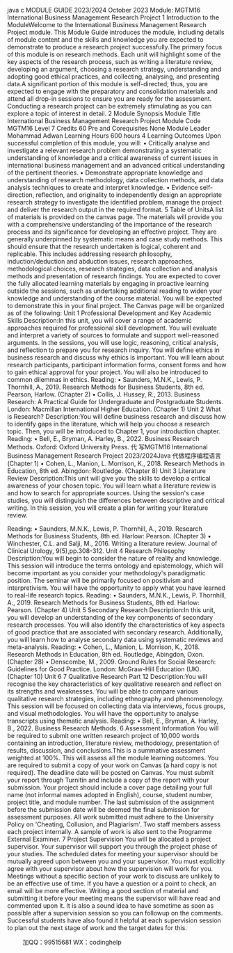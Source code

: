 java c
MODULE   GUIDE   2023/2024
October   2023
Module: MGTM16
International Business Management Research Project
1             Introduction to the ModuleWelcome   to   the   International   Business   Management   Research   Project   module.   This   Module   Guide   introduces   the   module,   including   details   of module    content   and   the   skills   and   knowledge   you   are   expected to demonstrate to produce a research project successfully.The   primary   focus   of   this   module   is   on   research   methods.   Each   unit   will   highlight   some   of   the   key aspects of   the research process, such as   writing a literature   review, developing an argument, choosing a   research   strategy, understanding   and   adopting   good   ethical   practices,   and   collecting,   analysing,   and   presenting data.A    significant   portion    of   this   module   is    self-directed;   thus,   you    are    expected   to    engage   with   the   preparatory and consolidation materials and attend all   drop-in   sessions to   ensure you   are   ready   for   the   assessment.
Conducting   a research project   can be   extremely   stimulating   as you   can   explore   a   topic   of interest   in   detail.
2             Module   Synopsis
Module Title
International Business Management Research Project
Module Code
MGTM16
Level
7
Credits
60
Pre and Corequisites
None
Module Leader
Mohammad Adwan
Learning Hours
600 hours
4             Learning   Outcomes
Upon   successful   completion   of   this   module, you   will:
•          Critically    analyse   and   investigate   a   relevant   research   problem   demonstrating   a   systematic   understanding of   knowledge and a critical awareness of   current issues in international   business   management   and   an   advanced   critical   understanding   of   the   pertinent   theories.
•          Demonstrate      appropriate      knowledge      and      understanding      of      research      methodology,      data collection methods, and data analysis techniques   to create   and   interpret knowledge.
•          Evidence    self-direction,   reflection,   and   originality   to   independently   design   an   appropriate   research   strategy   to   investigate   the   identified   problem,   manage   the   project   and   deliver   the   research output in the required format.
5               Table of   UnitsA list of   materials is   provided on the canvas   page. The materials   will   provide   you   with a comprehensive   understanding of   the importance of   the   research   process and its significance for developing an effective   project.   They   are   generally   underpinned   by   systematic   means   and   case   study   methods.   This   should   ensure   that   the   research   undertaken   is   logical,   coherent   and   replicable.   This   includes   addressing   research   philosophy,   induction/deduction   and   abduction   issues, research   approaches, methodological   choices,   research strategies, data collection and analysis methods   and presentation   of   research   findings.
You   are   expected   to   cover   the   fully   allocated   learning   materials   by   engaging   in   proactive   learning   outside      the      sessions,      such      as      undertaking      additional      reading      to      widen      your      knowledge      and   understanding of   the course material. You will be expected to demonstrate this in   your   final project.
The   Canvas   page   will   be   organized   as   of   the   following:
Unit   1
Professional Development and Key Academic Skills
Description:In    this    unit,    you    will      cover      a      range      of    academic      approaches      required      for   professional    skill   development.   You   will   evaluate    and   interpret   a   variety    of   sources to   formulate   and   support well-reasoned   arguments.   In the   sessions, you   will   use   logic,   reasoning,   critical   analysis,   and   reflection   to   prepare   you   for   research   inquiry.   You   will   define   ethics   in   business   research   and   discuss   why   ethics      is      important.    You      will      learn      about      research      participants,      participant information   forms,   consent   forms   and   how   to   gain   ethical   approval   for   your   project. You will also be introduced to common dilemmas in   ethics.
Reading:
•             Saunders, M.N.K., Lewis, P.  Thornhill, A., 2019. Research Methods   for   Business   Students, 8th   ed. Pearson, Harlow. (Chapter   2)
•          Collis, J.      Hussey,   R.,   2013. Business   Research:   A   Practical   Guide   for Undergraduate and   Postgraduate Students. London: Macmillan
International Higher Education. (Chapter   1)
Unit   2
What is Research?
Description:You   will    define    business    research    and    discuss    how    to    identify    gaps    in    the   literature,    which    will    help    you    choose    a    research    topic.    Then,    you    will    be   introduced to Chapter   1, your introduction chapter.
Reading:
•          Bell, E.,   Bryman, A.      Harley,   B.,   2022. Business   Research   Methods.
Oxford: Oxford University Press. 代 写MGTM16 International Business Management Research Project 2023/2024Java
代做程序编程语言(Chapter   1)
•             Cohen, L., Manion, L.  Morrison, K., 2018. Research Methods in   Education, 8th ed. Abingdon: Routledge. (Chapter   8)
Unit   3
Literature Review
Description:This unit will   give you the   skills   to   develop   a   critical   awareness   of   your   chosen   topic. You will learn what a literature review is and how to search for appropriate   sources.   Using   the   session's   case   studies,   you   will   distinguish   the   differences   between descriptive and critical writing. In this session, you will create a plan   for   writing your literature review.
   
Reading:
•             Saunders, M.N.K., Lewis, P.  Thornhill, A., 2019. Research Methods   for   Business   Students, 8th   ed. Harlow: Pearson. (Chapter   3)
•          Winchester,   C.L.   and   Salji, M.,   2016.   Writing a   literature   review.   Journal   of   Clinical   Urology, 9(5),pp.308-312.
Unit 4
Research Philosophy
Description:You will begin to consider the nature of   reality and knowledge. This session will   introduce the terms ontology and epistemology, which will become important as   you   consider   your   methodology's   paradigmatic   position.   The   seminar   will   be   primarily focused on   positivism and interpretivism.   You   will   have   the   opportunity   to apply what you have learned to real-life research topics.
Reading:
•             Saunders, M.N.K., Lewis, P.  Thornhill, A., 2019. Research Methods   for   Business   Students, 8th   ed. Harlow: Pearson. (Chapter   4)
Unit   5
Secondary Research
Description:In      this      unit,    you      will      develop      an      understanding      of   the      key      components      of   secondary   research   processes.   You   will   also   identify   the   characteristics   of key   aspects       of       good       practice       that       are         associated         with          secondary       research.   Additionally,   you   will   learn   how   to   analyse   secondary   data   using   systematic   reviews and meta-analysis.
Reading:
•         Cohen, L., Manion, L.  Morrison, K., 2018. Research Methods in Education, 8th ed. Routledge, Abingdon, Oxon. (Chapter 28)
•       Denscombe, M., 2009.   Ground   Rules   for   Social   Research:   Guidelines   for Good   Practice. London: McGraw-Hill Education (UK). (Chapter   10)
Unit   6      7
Qualitative Research   Part 12
Description:You   will   recognise   the   key   characteristics   of   key   qualitative   research   and   reflect on its strengths and weaknesses. You will be able   to   compare   various   qualitative   research strategies, including ethnography and   phenomenology. This session will   be      focused      on      collecting      data      via      interviews,      focus      groups,      and      visual   methodologies.    You      will      have      the      opportunity      to      analyse      transcripts      using   thematic analysis.
Reading:
•          Bell, E.,   Bryman, A.      Harley,   B.,   2022. Business   Research   Methods.
6             Assessment Information
You   will   be   required   to   submit   one   written   research   project   of   10,000   words   containing   an introduction,   literature review, methodology, presentation   of   results,   discussion,   and   conclusions.This is a summative assessment weighted at   100%. This will assess   all the module   learning   outcomes.   You are required to submit a copy of   your work on Canvas (a hard copy is not required). The deadline   date will be posted on   Canvas.
You must submit your report through Turnitin and include a   copy   of   the report with your   submission.   Your project should include a cover page detailing your full name   (not informal names   adopted   in
English), course, student number, project title, and module   number.
The last submission of   the   assignment   before   the submission date will   be deemed the final submission   for assessment purposes. All work submitted must adhere to the University Policy on   'Cheating,
Collusion, and Plagiarism'. Two staff   members assess each project   internally. A   sample   of   work   is   also sent to the Programme External   Examiner.
7             Project   Supervision
You will be allocated a   project supervisor. Your supervisor will support you through the project phase of   your studies. The scheduled dates for meeting your supervisor should be mutually   agreed   upon between you and your supervisor. You must explicitly agree with your supervisor   about how   the supervision will work for you. Meetings without   a specific section of   your work to discuss are   unlikely to be an effective use of   time. If   you have a   question or   a point to   check,   an   email   will be         more effective. Writing a good section of   material   and   submitting   it before your meeting means   the   supervisor will have read and commented upon it. It is also   a   sound idea   to   have   sometime   as   soon   as possible after a supervision session so you   can   followup   on   the   comments.   Successful   students         have also found it helpful at each supervision   session   to plan   out the next   stage   of   work   and   the target dates   for this.

         
加QQ：99515681  WX：codinghelp
